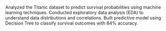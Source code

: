 Analyzed the Titanic dataset to predict survival probabilities using machine learning techniques. Conducted exploratory data analysis (EDA) to understand data distributions and correlations. Built predictive model using Decision Tree to classify survival outcomes with 84% accuracy.


